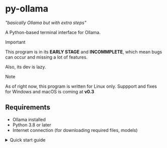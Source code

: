 # py-ollama
*"basically Ollama but with extra steps"*

A Python-based terminal interface for Ollama.
> [!IMPORTANT]  
> This program is in its **EARLY STAGE** and **INCOMMPLETE**, which mean bugs can occur and missing a lot of features.
>
> Also, its dev is lazy.

> [!NOTE]
> As of right now, this program is written for Linux only. Suppport and fixes for Windows and macOS is coming at **v0.3**
 
## Requirements
- Ollama installed
- Python 3.8 or later
- Internet connection (for downloading required files, models)
<details>
<summary>Quick start guide</summary>

  # Quick start guide
  
  ### 1. Preparing
  Assuming you have Python 3.8 (or later) and Ollama are already installed.
  Check if your Python install is compatible by running `py` or `python3` in terminal.
  If Python is installed, terminal should output like this:
  ```
  > py
  Python 3.12.7 (main, Feb  4 2025, 14:46:03) [GCC 14.2.0] on linux
  Type "help", "copyright", "credits" or "license" for more information.
  >>> 
  ```
  Otherwise, go to https://www.python.org/downloads/ to download Python.
  
  ### 2. Running py-ollama
  Download or clone the repo.
  Install required dependencies from text file `requirements.txt`:
  ```
  py -m pip install -r requirements.txt
  ```
  Download your desired model for Ollama by running:
  ```
  ollama pull [model]
  ```
  with [model] is a name of your chosen model.
  All downloadable models can be found here https://ollama.com/search
  
  Example:
  ```
  ollama pull llama3.2:1b
  ```
  The command above is used to pull a version of `llama3.2` model with 1 billion parameters for low-end computers.
  
  Run `py-ollama.py` with:
  ```
  py pyollama.py
  ```
  Follow the program instructions.
</details>
